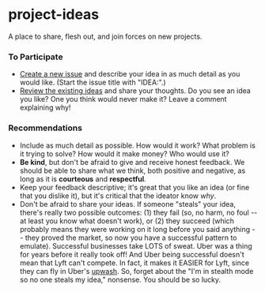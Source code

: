 # project-ideas
A place to share, flesh out, and join forces on new projects.

### To Participate
 - [Create a new issue](https://github.com/SeattleJSHackers/project-ideas/issues/new) and describe your idea in as much detail as you would like. (Start the issue title with "IDEA:".)
 - [Review the existing ideas](https://github.com/SeattleJSHackers/project-ideas/issues?utf8=%E2%9C%93&q=IDEA%3A) and share your thoughts. Do you see an idea you like? One you think would never make it? Leave a comment explaining why!

### Recommendations
 - Include as much detail as possible. How would it work? What problem is it trying to solve? How would it make money? Who would use it?
 - **Be kind**, but don't be afraid to give and receive honest feedback. We should be able to share what we think, both positive and negative, as long as it is **courteous** and **respectful**.
 - Keep your feedback descriptive; it's great that you like an idea (or fine that you dislike it), but it's critical that the ideator know *why*.
 - Don't be afraid to share your ideas. If someone "steals" your idea, there's really two possible outcomes: (1) they fail (so, no harm, no foul -- at least you know what doesn't work), or (2) they succeed (which probably means they were working on it long before you said anything -- they proved the market, so now you have a successful pattern to emulate). Successful businesses take LOTS of sweat. Uber was a thing for years before it really took off! And Uber being successful doesn't mean that Lyft can't compete. In fact, it makes it EASIER for Lyft, since they can fly in Uber's [upwash](https://en.wikipedia.org/wiki/V_formation). So, forget about the "I'm in stealth mode so no one steals my idea," nonsense. You should be so lucky.
